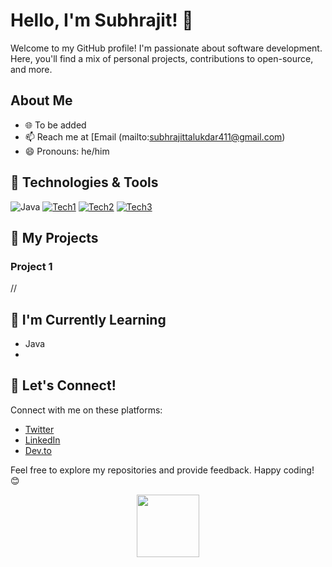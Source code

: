 # Hello, I'm Subhrajit! 👋

Welcome to my GitHub profile! I'm passionate about software development. Here, you'll find a mix of personal projects, contributions to open-source, and more.

## About Me

- 🌐 To be added
- 📫 Reach me at [Email (mailto:subhrajittalukdar411@gmail.com)
- 😄 Pronouns: he/him 

## 🔧 Technologies & Tools
![Java](https://img.shields.io/badge/-Java-007396?style=flat&logo=java&logoColor=white)
[![Tech1](https://img.shields.io/badge/-Tech1-333333?style=flat&logo=tech1&logoColor=white)](https://www.tech1.com)
[![Tech2](https://img.shields.io/badge/-Tech2-333333?style=flat&logo=tech2&logoColor=white)](https://www.tech2.com)
[![Tech3](https://img.shields.io/badge/-Tech3-333333?style=flat&logo=tech3&logoColor=white)](https://www.tech3.com)

## 🚀 My Projects

### Project 1

//

## 🌱 I'm Currently Learning

- Java
- 

## 🤝 Let's Connect!

Connect with me on these platforms:

- [Twitter](https://twitter.com/subhrajitt7)
- [LinkedIn](https://www.linkedin.com/in/yourlinkedinprofile)
- [Dev.to](https://dev.to/yourdevto)

Feel free to explore my repositories and provide feedback. Happy coding! 😊


<div id="header" align="center">
  <img src="https://media.giphy.com/media/lP8xu5t2DLGG045H8F/giphy.gif" width="100"/>
</div>

